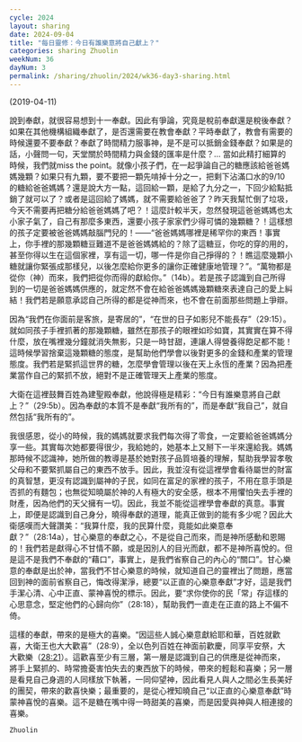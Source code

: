 ```yaml
---
cycle: 2024
layout: sharing
date: 2024-09-04
title: "每日靈修：今日有誰樂意將自己獻上？"
categories: sharing Zhuolin
weekNum: 36
dayNum: 3
permalink: /sharing/zhuolin/2024/wk36-day3-sharing.html
--- 
```

(2019-04-11)

說到奉獻，就很容易想到十一奉獻。因此有爭論，究竟是稅前奉獻還是稅後奉獻？如果在其他機構組織奉獻了，是否還需要在教會奉獻？平時奉獻了，教會有需要的時候還要不要奉獻？奉獻了時間精力服事神，是不是可以抵銷金錢奉獻？如果是的話，小聲問一句，天堂關於時間精力與金錢的匯率是什麼？... 當如此精打細算的時候，我們就miss the point。就像小孩子們，在一起爭論自己的糖應該給爸爸媽媽幾顆？如果只有九顆，要不要把一顆先啃掉十分之一，把剩下沾滿口水的9/10的糖給爸爸媽媽？還是說大方一點，這回給一顆，是給了九分之一，下回少給點抵銷了就可以了？或者是這回給了媽媽，就不需要給爸爸了？昨天我幫忙倒了垃圾，今天不需要再把糖分給爸爸媽媽了吧？！這麼計較半天，忽然發現這爸爸媽媽也太小家子氣了，自己有那麼多東西，還要小孩子家家們少得可憐的幾顆糖？！這樣想的孩子定要被爸爸媽媽敲腦門兒的！——“爸爸媽媽哪裡是稀罕你的東西！事實上，你手裡的那幾顆糖豆難道不是爸爸媽媽給的？除了這糖豆，你吃的穿的用的，甚至你得以生在這個家裡，享有這一切，哪一件是你自己掙得的？！瞧這麼幾顆小糖就讓你緊張成那樣兒，以後怎麼給你更多的讓你正確健康地管理？”。“萬物都是從你（神）而來，我們把從你而得的獻給你。”（14b）。若是孩子認識到自己所得到的一切是爸爸媽媽供應的，就定然不會在給爸爸媽媽幾顆糖來表達自己的愛上糾結！我們若是願意承認自己所得的都是從神而來，也不會在前面那些問題上爭辯。

因為“我們在你面前是客旅，是寄居的”，“在世的日子如影兒不能長存”（29:15）。就如同孩子手裡抓著的那幾顆糖，雖然在那孩子的眼裡如珍如寶，其實實在算不得什麼，放在嘴裡幾分鐘就消失無影，只是一時甘甜，連讓人得營養得飽足都不能！這時候學習捨棄這幾顆糖的態度，是幫助他們學會以後對更多的金錢和產業的管理態度。我們若是緊抓這世界的糖，怎麼學會管理以後在天上永恆的產業？因為把產業當作自己的緊抓不放，絕對不是正確管理天上產業的態度。

大衛在這裡鼓舞百姓為建聖殿奉獻，他說得極是精彩：“今日有誰樂意將自己獻上？”（29:5b）。因為奉獻的本質不是奉獻“我所有的”，而是奉獻“我自己”，就自然包括“我所有的”。

我很感恩，從小的時候，我的媽媽就要求我們每次得了零食，一定要給爸爸媽媽分享一些。其實每次她都要得很少，我給她的，她基本上又掰下一半來還給我。媽媽那時候不認識神，她所做的教導是基於她對孩子品質培養的理解，幫助我學習孝敬父母和不要緊抓屬自己的東西不放手。因此，我並沒有從這裡學會看待屬世的財富的真智慧，更沒有認識到屬神的子民，如同在富足的家裡的孩子，不用在意手頭是否抓的有麵包；也無從知曉屬於神的人有極大的安全感，根本不用懼怕失去手裡的財產，因為他們的天父擁有一切。因此，我並不能從這裡學會奉獻的真意。事實上，即便是認識到自己身分，曉得奉獻的道理，能真正做到的能有多少呢？因此大衛感嘆而大聲讚美：“我算什麼，我的民算什麼，竟能如此樂意奉獻？”（28:14a），甘心樂意的奉獻之心，不是從自己而來，而是神所感動和恩賜的！我們若是獻得心不甘情不願，或是因別人的目光而獻，都不是神所喜悅的。但是這不是我們不奉獻的“藉口”，事實上，是我們省察自己的內心的“關口”。甘心樂意的奉獻是出於神，當我們不甘心樂意的時候，就知道自己的靈裡出了問題，應當回到神的面前省察自己，悔改得潔淨，總要“以正直的心樂意奉獻”才好，這是我們手潔心清、心中正直、蒙神喜悅的標示。因此，要“求你使你的民「常」存這樣的心思意念，堅定他們的心歸向你”（28:18），幫助我們一直走在正直的路上不偏不倚。

這樣的奉獻，帶來的是極大的喜樂。“因這些人誠心樂意獻給耶和華，百姓就歡喜，大衛王也大大歡喜”（28:9），全以色列百姓在神面前歡慶，同享平安祭，大大歡樂（[28:21](https://www.biblegateway.com/passage/?search=歷代志上28.21&version=CUVMPT)）。這歡喜至少有三層，第一層是認識到自己的供應是從神而來，將手上緊抓的、時常擔憂害怕失去的東西放下的時候，帶來的輕鬆和喜樂；另一層是看見自己身週的人同樣放下執著，一同仰望神，因此看見人與人之間必生長美好的團契，帶來的歡喜快樂；最重要的，是從心裡知曉自己“以正直的心樂意奉獻”時蒙神喜悅的喜樂。這不是糖在嘴中得一時甜美的喜樂，而是因愛與神與人相連接的喜樂。

`Zhuolin`
